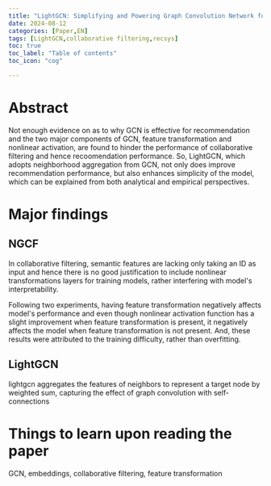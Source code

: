 ```yaml
---
title: "LightGCN: Simplifying and Powering Graph Convolution Network for Recommendation_review"
date: 2024-08-12
categories: [Paper,EN]
tags: [LightGCN,collaborative filtering,recsys]
toc: true
toc_label: "Table of contents"
toc_icon: "cog"

---
```


# Abstract

Not enough evidence on as to why GCN is effective for recommendation and the two major components of GCN, 
feature transformation and nonlinear activation, are found to hinder the performance of collaborative filtering 
and hence recoomendation performance. So, LightGCN, which adopts neighborhood aggregation from GCN, not only does 
improve recommendation performance, but also enhances simplicity of the model, which can be explained from both analytical
and empirical perspectives.

# Major findings
## NGCF
In collaborative filtering, semantic features are lacking only taking an ID as input and hence there is no
good justification to include nonlinear transformations layers for training models, rather interfering with 
model's interpretability. 

Following two experiments, having feature transformation negatively affects model's performance and even though
nonlinear activation function has a slight improvement when feature transformation is present, it negatively affects
the model when feature transformation is not present. And, these results were attributed to the training difficulty, 
rather than overfitting.

## LightGCN
lightgcn aggregates the features of neighbors to represent a target node by weighted sum, capturing the effect of graph convolution
with self-connections

# Things to learn upon reading the paper

GCN, embeddings, collaborative filtering, feature transformation
